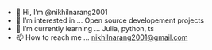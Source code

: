 - 👋 Hi, I’m @nikhilnarang2001
- 👀 I’m interested in ... Open source developement projects
- 🌱 I’m currently learning ... Julia, python, ts
- 📫 How to reach me ... nikhilnarang2001@gmail.com

<!---
nikhilnarang2001/nikhilnarang2001 is a ✨ special ✨ repository because its `README.md` (this file) appears on your GitHub profile.
You can click the Preview link to take a look at your changes.
--->
